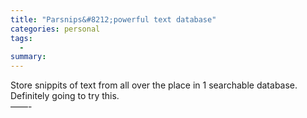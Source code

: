 ```yaml
---
title: "Parsnips&#8212;powerful text database"
categories: personal
tags:
  -
summary: 
---
```

<p>Store snippits of text from all over the place in 1 searchable database. Definitely going to try this.<br />
&#8212;&#8212;-</p>
